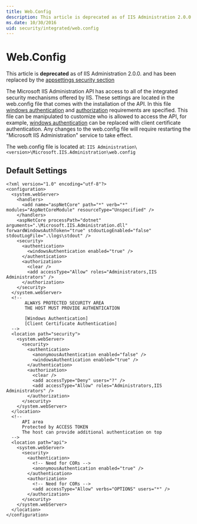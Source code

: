 ```yaml
---
title: Web.Config
description: This article is deprecated as of IIS Administration 2.0.0.
ms.date: 10/30/2016
uid: security/integrated/web.config
---
```


# Web.Config

This article is **deprecated** as of IIS Administration 2.0.0. and has been replaced by the [appsettings security section](../../configuration/appsettings.json.md)

The Microsoft IIS Administration API has access to all of the integrated security mechanisms offered by IIS. These settings are located in the web.config file that comes with the installation of the API. In this file [windows authentication](windows.md) and [authorization](authorization.md) requirements are specified. This file can be manipulated to customize who is allowed to access the API, for example, [windows authentication](windows.md) can be replaced with client certificate authentication. Any changes to the web.config file will require restarting the "Microsoft IIS Administration" service to take effect.

The web.config file is located at: 
`IIS Administration\<version>\Microsoft.IIS.Administration\web.config`

## Default Settings

```
<?xml version="1.0" encoding="utf-8"?>
<configuration>
  <system.webServer>
    <handlers>
      <add name="aspNetCore" path="*" verb="*" modules="AspNetCoreModule" resourceType="Unspecified" />
    </handlers>
    <aspNetCore processPath="dotnet" arguments=".\Microsoft.IIS.Administration.dll" forwardWindowsAuthToken="true" stdoutLogEnabled="false" stdoutLogFile=".\logs\stdout" />
    <security>
      <authentication>
        <windowsAuthentication enabled="true" />
      </authentication>
      <authorization>
        <clear />
        <add accessType="Allow" roles="Administrators,IIS Administrators" />
      </authorization>
    </security>
  </system.webServer>
  <!-- 
       ALWAYS PROTECTED SECURITY AREA 
       THE HOST MUST PROVIDE AUTHENTICATION
       
       [Windows Authentication]
       [Client Certificate Authentication]
  -->
  <location path="security">
    <system.webServer>
      <security>
        <authentication>
          <anonymousAuthentication enabled="false" />
          <windowsAuthentication enabled="true" />
        </authentication>
        <authorization>
          <clear />
          <add accessType="Deny" users="?" />
          <add accessType="Allow" roles="Administrators,IIS Administrators" />
        </authorization>
      </security>
    </system.webServer>
  </location>
  <!-- 
      API area 
      Protected by ACCESS TOKEN
      The host can provide additional authentication on top
  -->
  <location path="api">
    <system.webServer>
      <security>
        <authentication>
          <!-- Need for CORs -->
          <anonymousAuthentication enabled="true" />
        </authentication>
        <authorization>
          <!-- Need for CORs -->
          <add accessType="Allow" verbs="OPTIONS" users="*" />
        </authorization>
      </security>
    </system.webServer>
  </location>
</configuration>
```
